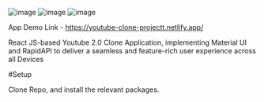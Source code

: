 ![image](https://github.com/boomersSLTC/youtubeclone/assets/121681097/a68ce592-ba32-455d-9ab9-4a2cd4687267)
![image](https://github.com/boomersSLTC/youtubeclone/assets/121681097/b5bf9741-1712-4020-bdac-aea0af9f5919)
![image](https://github.com/boomersSLTC/youtubeclone/assets/121681097/5b71c414-3a3a-43f2-9d2f-40e820a89b9d)


App Demo Link - https://youtube-clone-projectt.netlify.app/
 
React JS-based Youtube 2.0 Clone Application, implementing Material UI and RapidAPI to deliver a seamless and feature-rich user experience across all Devices

#Setup

Clone Repo, and install the relevant packages. 

